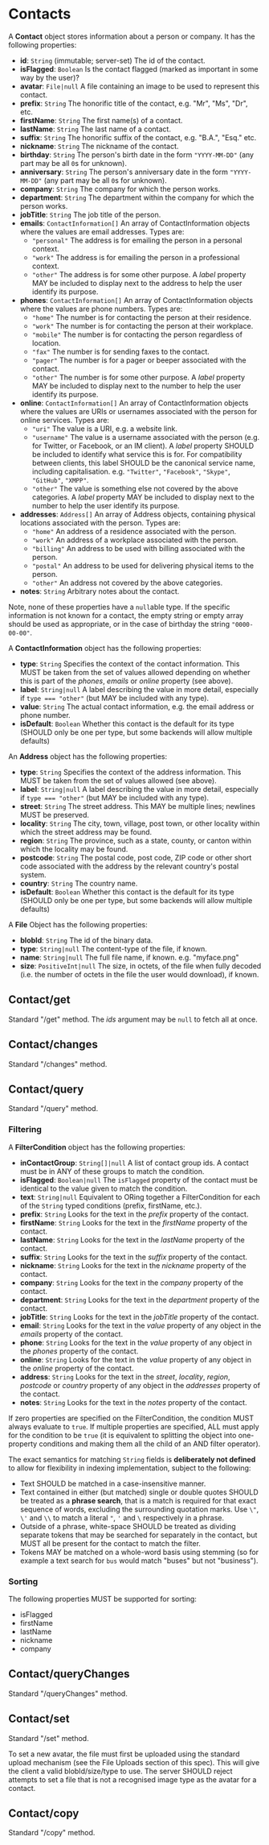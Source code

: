 # Contacts

A **Contact** object stores information about a person or company. It has the following properties:

- **id**: `String` (immutable; server-set)
  The id of the contact.
- **isFlagged**: `Boolean`
  Is the contact flagged (marked as important in some way by the user)?
- **avatar**: `File|null`
  A file containing an image to be used to represent this contact.
- **prefix**: `String`
  The honorific title of the contact, e.g. "Mr", "Ms", "Dr", etc.
- **firstName**: `String`
  The first name(s) of a contact.
- **lastName**: `String`
  The last name of a contact.
- **suffix**: `String`
  The honorific suffix of the contact, e.g. "B.A.", "Esq." etc.
- **nickname**: `String`
  The nickname of the contact.
- **birthday**: `String`
  The person's birth date in the form `"YYYY-MM-DD"` (any part may be all `0`s for unknown).
- **anniversary**: `String`
  The person's anniversary date in the form `"YYYY-MM-DD"` (any part may be all `0`s for unknown).
- **company**: `String`
  The company for which the person works.
- **department**: `String`
  The department within the company for which the person works.
- **jobTitle**: `String`
  The job title of the person.
- **emails**: `ContactInformation[]`
  An array of ContactInformation objects where the values are email addresses. Types are:
  - `"personal"` The address is for emailing the person in a personal context.
  - `"work"` The address is for emailing the person in a professional context.
  - `"other"` The address is for some other purpose. A *label* property MAY be included to display next to the address to help the user identify its purpose.
- **phones**: `ContactInformation[]`
  An array of ContactInformation objects where the values are phone numbers. Types are:
  - `"home"` The number is for contacting the person at their residence.
  - `"work"` The number is for contacting the person at their workplace.
  - `"mobile"` The number is for contacting the person regardless of location.
  - `"fax"` The number is for sending faxes to the contact.
  - `"pager"` The number is for a pager or beeper associated with the contact.
  - `"other"` The number is for some other purpose. A *label* property MAY be included to display next to the number to help the user identify its purpose.
- **online**: `ContactInformation[]`
  An array of ContactInformation objects where the values are URIs or usernames associated with the person for online services.
  Types are:
  - `"uri"` The value is a URI, e.g. a website link.
  - `"username"` The value is a username associated with the person (e.g. for Twitter, or Facebook, or an IM client). A *label* property SHOULD be included to identify what service this is for. For compatibility between clients, this label SHOULD be the canonical service name, including capitalisation. e.g. `"Twitter"`, `"Facebook"`, `"Skype"`, `"GitHub"`, `"XMPP"`.
  - `"other"` The value is something else not covered by the above categories. A *label* property MAY be included to display next to the number to help the user identify its purpose.
- **addresses**: `Address[]`
  An array of Address objects, containing physical locations associated with the person.
  Types are:
  - `"home"` An address of a residence associated with the person.
  - `"work"` An address of a workplace associated with the person.
  - `"billing"` An address to be used with billing associated with the person.
  - `"postal"` An address to be used for delivering physical items to the person.
  - `"other"` An address not covered by the above categories.
- **notes**: `String`
  Arbitrary notes about the contact.

Note, none of these properties have a `null`able type. If the specific information is not known for a contact, the empty string or empty array should be used as appropriate, or in the case of birthday the string `"0000-00-00"`.

A **ContactInformation** object has the following properties:

- **type**: `String`
  Specifies the context of the contact information. This MUST be taken from the set of values allowed depending on whether this is part of the *phones*, *emails* or *online* property (see above).
- **label**: `String|null`
  A label describing the value in more detail, especially if `type === "other"` (but MAY be included with any type).
- **value**: `String`
  The actual contact information, e.g. the email address or phone number.
- **isDefault**: `Boolean`
  Whether this contact is the default for its type (SHOULD only be one per type, but some backends will allow multiple defaults)

An **Address** object has the following properties:

- **type**: `String`
  Specifies the context of the address information. This MUST be taken from the set of values allowed (see above).
- **label**: `String|null`
  A label describing the value in more detail, especially if `type === "other"` (but MAY be included with any type).
- **street**: `String`
  The street address. This MAY be multiple lines; newlines MUST be preserved.
- **locality**: `String`
  The city, town, village, post town, or other locality within which the street address may be found.
- **region**: `String`
  The province, such as a state, county, or canton within which the locality may be found.
- **postcode**: `String`
  The postal code, post code, ZIP code or other short code associated with the address by the relevant country's postal system.
- **country**: `String`
  The country name.
- **isDefault**: `Boolean`
  Whether this contact is the default for its type (SHOULD only be one per type, but some backends will allow multiple defaults)

A **File** Object has the following properties:

- **blobId**: `String`
  The id of the binary data.
- **type**: `String|null`
  The content-type of the file, if known.
- **name**: `String|null`
  The full file name, if known. e.g. "myface.png"
- **size**: `PositiveInt|null`
  The size, in octets, of the file when fully decoded (i.e. the number of octets in the file the user would download), if known.

## Contact/get

Standard "/get" method. The *ids* argument may be `null` to fetch all at once.

## Contact/changes

Standard "/changes" method.

## Contact/query

Standard "/query" method.

### Filtering

A **FilterCondition** object has the following properties:

- **inContactGroup**: `String[]|null`
  A list of contact group ids. A contact must be in ANY of these groups to match the condition.
- **isFlagged**: `Boolean|null`
  The `isFlagged` property of the contact must be identical to the value given to match the condition.
- **text**: `String|null`
  Equivalent to ORing together a FilterCondition for each of the `String` typed conditions (prefix, firstName, etc.).
- **prefix**: `String`
  Looks for the text in the *prefix* property of the contact.
- **firstName**: `String`
  Looks for the text in the *firstName* property of the contact.
- **lastName**: `String`
  Looks for the text in the *lastName* property of the contact.
- **suffix**: `String`
  Looks for the text in the *suffix* property of the contact.
- **nickname**: `String`
  Looks for the text in the *nickname* property of the contact.
- **company**: `String`
  Looks for the text in the *company* property of the contact.
- **department**: `String`
  Looks for the text in the *department* property of the contact.
- **jobTitle**: `String`
  Looks for the text in the *jobTitle* property of the contact.
- **email**: `String`
  Looks for the text in the *value* property of any object in the *emails*
  property of the contact.
- **phone**: `String`
  Looks for the text in the *value* property of any object in the *phones*
  property of the contact.
- **online**: `String`
  Looks for the text in the *value* property of any object in the *online*
  property of the contact.
- **address**: `String`
  Looks for the text in the *street*, *locality*, *region*, *postcode* or *country* property of any object in the *addresses* property of the contact.
- **notes**: `String`
  Looks for the text in the *notes* property of the contact.

If zero properties are specified on the FilterCondition, the condition MUST always evaluate to `true`. If multiple properties are specified, ALL must apply for the condition to be `true` (it is equivalent to splitting the object into one-property conditions and making them all the child of an AND filter operator).

The exact semantics for matching `String` fields is **deliberately not defined** to allow for flexibility in indexing implementation, subject to the following:

- Text SHOULD be matched in a case-insensitive manner.
- Text contained in either (but matched) single or double quotes SHOULD be treated as a **phrase search**, that is a match is required for that exact sequence of words, excluding the surrounding quotation marks. Use `\"`, `\'` and `\\` to match a literal `"`, `'` and `\` respectively in a phrase.
- Outside of a phrase, white-space SHOULD be treated as dividing separate tokens that may be searched for separately in the contact, but MUST all be present for the contact to match the filter.
- Tokens MAY be matched on a whole-word basis using stemming (so for example a text search for `bus` would match "buses" but not "business").

### Sorting

The following properties MUST be supported for sorting:

- isFlagged
- firstName
- lastName
- nickname
- company

## Contact/queryChanges

Standard "/queryChanges" method.

## Contact/set

Standard "/set" method.

To set a new avatar, the file must first be uploaded using the standard upload mechanism (see the File Uploads section of this spec). This will give the client a valid blobId/size/type to use. The server SHOULD reject attempts to set a file that is not a recognised image type as the avatar for a contact.

## Contact/copy

Standard "/copy" method.


